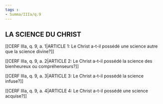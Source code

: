 ```yaml
---
tags : 
- Summa/IIIa/q.9
---
```


## LA SCIENCE DU CHRIST

[[CERF IIIa, q. 9, a. 1|ARTICLE 1: Le Christ a-t-il possédé une science autre que la science divine?]]

[[CERF IIIa, q. 9, a. 2|ARTICLE 2: Le Christ a-t-il possédé la science des bienheureux ou compréhenseurs?]]

[[CERF IIIa, q. 9, a. 3|ARTICLE 3: Le Christ a-t-il possédé la science infuse?]]

[[CERF IIIa, q. 9, a. 4|ARTICLE 4: Le Christ a-t-il possédé une science acquise?]]

